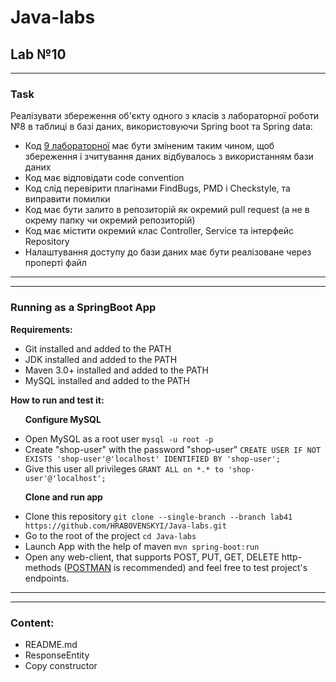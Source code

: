 # Java-labs
## Lab №10

---
### Task
Реалізувати збереження об'єкту одного з класів з лабораторної роботи №8 в таблиці в базі даних, використовуючи Spring boot та Spring data:
* Код [9 лабораторної](https://github.com/HRABOVENSKYI/Java-labs/tree/lab3) має бути зміненим таким чином, щоб збереження і зчитування даних відбувалось з використанням бази даних
* Код має відповідати code convention
* Код слід перевірити плагінами FindBugs, PMD і Checkstyle, та виправити помилки
* Код має бути залито в репозиторій як окремий pull request (а не в окрему папку чи окремий репозиторій)
* Код має містити окремий клас Controller, Service та інтерфейс Repository
* Налаштування доступу до бази даних має бути реалізоване через проперті файл
---
---
### Running as a SpringBoot App
**Requirements:**
* Git installed and added to the PATH
* JDK installed and added to the PATH
* Maven 3.0+ installed and added to the PATH
* MySQL installed and added to the PATH

**How to run and test it:**

&nbsp;&nbsp;&nbsp;&nbsp;&nbsp;&nbsp;**Configure MySQL**
* Open MySQL as a root user `mysql -u root -p`
* Create "shop-user" with the password "shop-user" `CREATE USER IF NOT EXISTS 'shop-user'@'localhost' IDENTIFIED BY 'shop-user';`
* Give this user all privileges `GRANT ALL on *.* to 'shop-user'@'localhost';`

&nbsp;&nbsp;&nbsp;&nbsp;&nbsp;&nbsp;**Clone and run app**
* Clone this repository `git clone --single-branch --branch lab41 https://github.com/HRABOVENSKYI/Java-labs.git`
* Go to the root of the project `cd Java-labs`
* Launch App with the help of maven `mvn spring-boot:run`
* Open any web-client, that supports POST, PUT, GET, DELETE http-methods ([POSTMAN](https://www.postman.com/) is recommended) and feel free to test project's endpoints.
---
---
### Content:
* README.md
* ResponseEntity
* Copy constructor